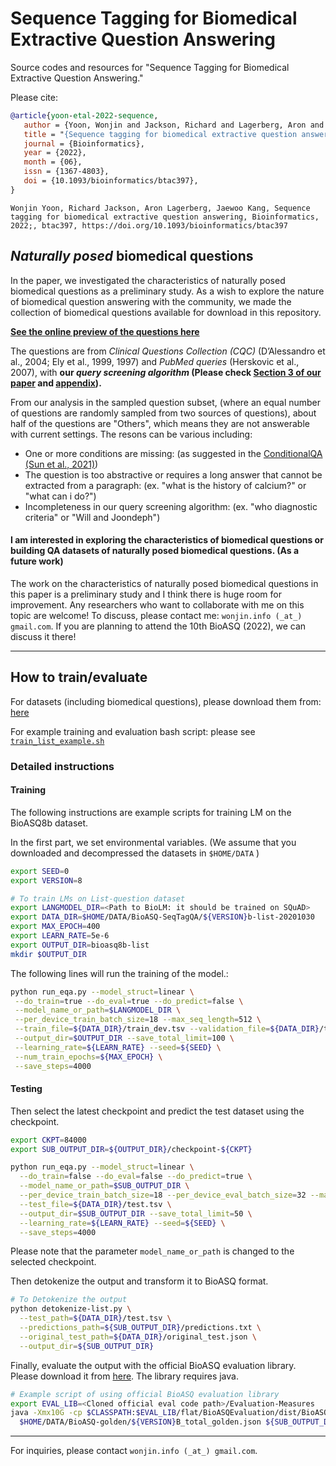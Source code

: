 # Sequence Tagging for Biomedical Extractive Question Answering

Source codes and resources for "Sequence Tagging for Biomedical Extractive Question Answering."

Please cite:
 ```bib
 @article{yoon-etal-2022-sequence,
    author = {Yoon, Wonjin and Jackson, Richard and Lagerberg, Aron and Kang, Jaewoo},
    title = "{Sequence tagging for biomedical extractive question answering}",
    journal = {Bioinformatics},
    year = {2022},
    month = {06},
    issn = {1367-4803},
    doi = {10.1093/bioinformatics/btac397},
}
 ```
```
Wonjin Yoon, Richard Jackson, Aron Lagerberg, Jaewoo Kang, Sequence tagging for biomedical extractive question answering, Bioinformatics, 2022;, btac397, https://doi.org/10.1093/bioinformatics/btac397
```
## _Naturally posed_ biomedical questions
In the paper, we investigated the characteristics of naturally posed biomedical questions as a preliminary study. 
As a wish to explore the nature of biomedical question answering with the community, we made the collection of biomedical questions available for download in this repository.

[**See the online preview of the questions here**](https://1drv.ms/x/s!AjwviG8mocn7hbp16IRH8ICJQKcTXw?e=uYwXiV)

The questions are from _Clinical Questions Collection (CQC)_ (D’Alessandro et al., 2004; Ely et al., 1999, 1997) and _PubMed queries_ (Herskovic et al., 2007), with **our _query screening algorithm_ (Please check [Section 3 of our paper](https://academic.oup.com/bioinformatics/advance-article/doi/10.1093/bioinformatics/btac397/6609766#364116020) and [appendix](https://academic.oup.com/bioinformatics/advance-article/doi/10.1093/bioinformatics/btac397/6609766#supplementary-data)).** 

From our analysis in the sampled question subset, (where an equal number of questions are randomly sampled from two sources of questions), about half of the questions are "Others", which means they are not answerable with current settings. 
The resons can be various including: 
* One or more conditions are missing: (as suggested in the [ConditionalQA (Sun et al., 2021)](https://arxiv.org/abs/2110.06884))
* The question is too abstractive or requires a long answer that cannot be extracted from a paragraph: (ex. "what is the history of calcium?" or "what can i do?") 
* Incompleteness in our query screening algorithm: (ex. "who diagnostic criteria" or "Will and Joondeph")

#### I am interested in exploring the characteristics of biomedical questions or building QA datasets of naturally posed biomedical questions. (As a future work)
The work on the characteristics of naturally posed biomedical questions in this paper is a preliminary study and I think there is huge room for improvement. 
Any researchers who want to collaborate with me on this topic are welcome! To discuss, please contact me: `wonjin.info (_at_) gmail.com`. If you are planning to attend the 10th BioASQ (2022), we can discuss it there!

-----

## How to train/evaluate

For datasets (including biomedical questions), please download them from: [here](https://drive.google.com/file/d/1m0GnVlKqvUHfDdpZ9KDDor5EiIqhPwp3/view?usp=sharing)

For example training and evaluation bash script: please see [`train_list_example.sh`](./train_list_example.sh)

### Detailed instructions
#### Training
The following instructions are example scripts for training LM on the BioASQ8b dataset.

In the first part, we set environmental variables.
(We assume that you downloaded and decompressed the datasets in `$HOME/DATA` )
```bash
export SEED=0
export VERSION=8

# To train LMs on List-question dataset
export LANGMODEL_DIR=<Path to BioLM: it should be trained on SQuAD>
export DATA_DIR=$HOME/DATA/BioASQ-SeqTagQA/${VERSION}b-list-20201030
export MAX_EPOCH=400
export LEARN_RATE=5e-6
export OUTPUT_DIR=bioasq8b-list
mkdir $OUTPUT_DIR
```

The following lines will run the training of the model.:
```bash
python run_eqa.py --model_struct=linear \
 --do_train=true --do_eval=true --do_predict=false \
 --model_name_or_path=$LANGMODEL_DIR \
 --per_device_train_batch_size=18 --max_seq_length=512 \
 --train_file=${DATA_DIR}/train_dev.tsv --validation_file=${DATA_DIR}/test.tsv --test_file=${DATA_DIR}/test.tsv \
 --output_dir=$OUTPUT_DIR --save_total_limit=100 \
 --learning_rate=${LEARN_RATE} --seed=${SEED} \
 --num_train_epochs=${MAX_EPOCH} \
 --save_steps=4000
```

#### Testing
Then select the latest checkpoint and predict the test dataset using the checkpoint.
```bash
export CKPT=84000
export SUB_OUTPUT_DIR=${OUTPUT_DIR}/checkpoint-${CKPT}

python run_eqa.py --model_struct=linear \
  --do_train=false --do_eval=false --do_predict=true \
  --model_name_or_path=$SUB_OUTPUT_DIR \
  --per_device_train_batch_size=18 --per_device_eval_batch_size=32 --max_seq_length=512 \
  --test_file=${DATA_DIR}/test.tsv \
  --output_dir=$SUB_OUTPUT_DIR --save_total_limit=50 \
  --learning_rate=${LEARN_RATE} --seed=${SEED} \
  --save_steps=4000
```
Please note that the parameter `model_name_or_path` is changed to the selected checkpoint.

Then detokenize the output and transform it to BioASQ format.
```bash
# To Detokenize the output
python detokenize-list.py \
  --test_path=${DATA_DIR}/test.tsv \
  --predictions_path=${SUB_OUTPUT_DIR}/predictions.txt \
  --original_test_path=${DATA_DIR}/original_test.json \
  --output_dir=${SUB_OUTPUT_DIR}
```

Finally, evaluate the output with the official BioASQ evaluation library. Please download it from [here](https://github.com/BioASQ/Evaluation-Measures). The library requires java.
```bash
# Example script of using official BioASQ evaluation library
export EVAL_LIB=<Cloned official eval code path>/Evaluation-Measures
java -Xmx10G -cp $CLASSPATH:$EVAL_LIB/flat/BioASQEvaluation/dist/BioASQEvaluation.jar evaluation.EvaluatorTask1b -phaseB -e 5 \
  $HOME/DATA/BioASQ-golden/${VERSION}B_total_golden.json ${SUB_OUTPUT_DIR}/NER_result_BioASQ.json >> $OUTPUT_DIR/total_BioASQ_eval.log
```

-----

For inquiries, please contact `wonjin.info (_at_) gmail.com`.
